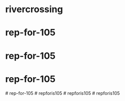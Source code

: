 # rivercrossing
# rep-for-105
# rep-for-105
# rep-for-105
#   r e p - f o r - 1 0 5  
 #   r e p f o r i s 1 0 5  
 #   r e p f o r i s 1 0 5  
 #   r e p f o r i s 1 0 5  
 